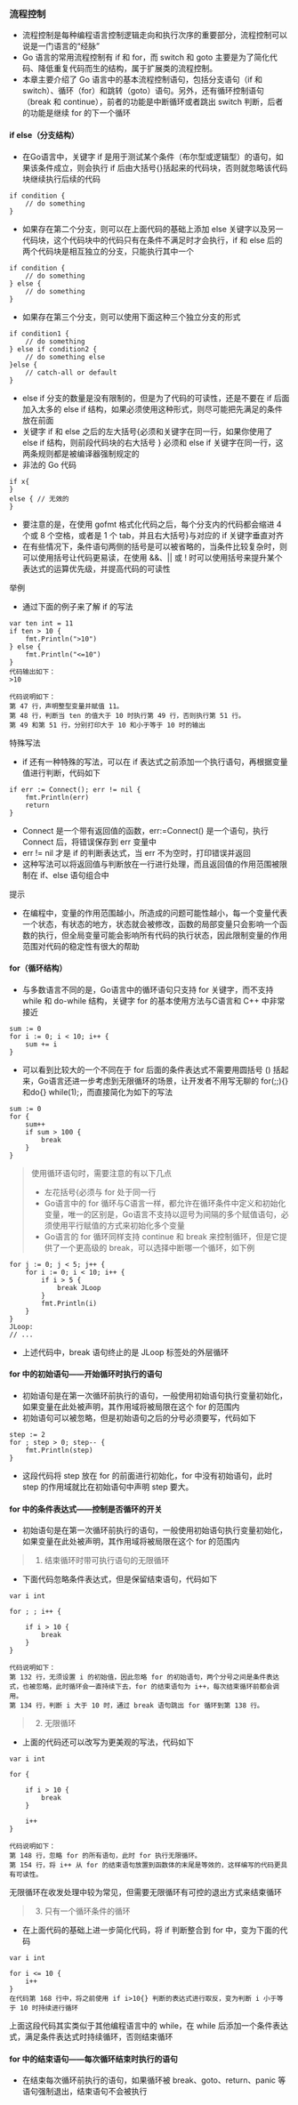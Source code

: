 ### 流程控制

* 流程控制是每种编程语言控制逻辑走向和执行次序的重要部分，流程控制可以说是一门语言的“经脉”
* Go 语言的常用流程控制有 if 和 for，而 switch 和 goto 主要是为了简化代码、降低重复代码而生的结构，属于扩展类的流程控制。
* 本章主要介绍了 Go 语言中的基本流程控制语句，包括分支语句（if 和 switch）、循环（for）和跳转（goto）语句。另外，还有循环控制语句（break 和 continue），前者的功能是中断循环或者跳出 switch 判断，后者的功能是继续 for 的下一个循环

#### if else（分支结构）
* 在Go语言中，关键字 if 是用于测试某个条件（布尔型或逻辑型）的语句，如果该条件成立，则会执行 if 后由大括号{}括起来的代码块，否则就忽略该代码块继续执行后续的代码
```
if condition {
    // do something
}
```
* 如果存在第二个分支，则可以在上面代码的基础上添加 else 关键字以及另一代码块，这个代码块中的代码只有在条件不满足时才会执行，if 和 else 后的两个代码块是相互独立的分支，只能执行其中一个
```
if condition {
    // do something
} else {
    // do something
}
```
* 如果存在第三个分支，则可以使用下面这种三个独立分支的形式
```
if condition1 {
    // do something
} else if condition2 {
    // do something else
}else {
    // catch-all or default
}
```
* else if 分支的数量是没有限制的，但是为了代码的可读性，还是不要在 if 后面加入太多的 else if 结构，如果必须使用这种形式，则尽可能把先满足的条件放在前面
* 关键字 if 和 else 之后的左大括号{必须和关键字在同一行，如果你使用了 else if 结构，则前段代码块的右大括号 } 必须和 else if 关键字在同一行，这两条规则都是被编译器强制规定的
* 非法的 Go 代码
```
if x{
}
else { // 无效的
}
```
* 要注意的是，在使用 gofmt 格式化代码之后，每个分支内的代码都会缩进 4 个或 8 个空格，或者是 1 个 tab，并且右大括号}与对应的 if 关键字垂直对齐
* 在有些情况下，条件语句两侧的括号是可以被省略的，当条件比较复杂时，则可以使用括号让代码更易读，在使用 &&、|| 或 ! 时可以使用括号来提升某个表达式的运算优先级，并提高代码的可读性

举例
* 通过下面的例子来了解 if 的写法
```
var ten int = 11
if ten > 10 {
    fmt.Println(">10")
} else {
    fmt.Println("<=10")
}
代码输出如下：
>10

代码说明如下：
第 47 行，声明整型变量并赋值 11。
第 48 行，判断当 ten 的值大于 10 时执行第 49 行，否则执行第 51 行。
第 49 和第 51 行，分别打印大于 10 和小于等于 10 时的输出
```

特殊写法
* if 还有一种特殊的写法，可以在 if 表达式之前添加一个执行语句，再根据变量值进行判断，代码如下
```
if err := Connect(); err != nil {
    fmt.Println(err)
    return
}
```
* Connect 是一个带有返回值的函数，err:=Connect() 是一个语句，执行 Connect 后，将错误保存到 err 变量中
* err != nil 才是 if 的判断表达式，当 err 不为空时，打印错误并返回
* 这种写法可以将返回值与判断放在一行进行处理，而且返回值的作用范围被限制在 if、else 语句组合中

提示

* 在编程中，变量的作用范围越小，所造成的问题可能性越小，每一个变量代表一个状态，有状态的地方，状态就会被修改，函数的局部变量只会影响一个函数的执行，但全局变量可能会影响所有代码的执行状态，因此限制变量的作用范围对代码的稳定性有很大的帮助

#### for（循环结构）
* 与多数语言不同的是，Go语言中的循环语句只支持 for 关键字，而不支持 while 和 do-while 结构，关键字 for 的基本使用方法与C语言和 C++ 中非常接近
```
sum := 0
for i := 0; i < 10; i++ {
    sum += i
}
```
* 可以看到比较大的一个不同在于 for 后面的条件表达式不需要用圆括号 () 括起来，Go语言还进一步考虑到无限循环的场景，让开发者不用写无聊的 for(;;){}和do{} while(1);，而直接简化为如下的写法
```
sum := 0
for {
    sum++
    if sum > 100 {
        break
    }
}
```
> 使用循环语句时，需要注意的有以下几点
> * 左花括号{必须与 for 处于同一行
> * Go语言中的 for 循环与C语言一样，都允许在循环条件中定义和初始化变量，唯一的区别是，Go语言不支持以逗号为间隔的多个赋值语句，必须使用平行赋值的方式来初始化多个变量
> * Go语言的 for 循环同样支持 continue 和 break 来控制循环，但是它提供了一个更高级的 break，可以选择中断哪一个循环，如下例
```
for j := 0; j < 5; j++ {
    for i := 0; i < 10; i++ {
        if i > 5 {
            break JLoop
        }
        fmt.Println(i)
    }
}
JLoop:
// ...
```
* 上述代码中，break 语句终止的是 JLoop 标签处的外层循环

#### for 中的初始语句——开始循环时执行的语句
* 初始语句是在第一次循环前执行的语句，一般使用初始语句执行变量初始化，如果变量在此处被声明，其作用域将被局限在这个 for 的范围内
* 初始语句可以被忽略，但是初始语句之后的分号必须要写，代码如下
```
step := 2
for ; step > 0; step-- {
    fmt.Println(step)
}
```
* 这段代码将 step 放在 for 的前面进行初始化，for 中没有初始语句，此时 step 的作用域就比在初始语句中声明 step 要大。

#### for 中的条件表达式——控制是否循环的开关
* 初始语句是在第一次循环前执行的语句，一般使用初始语句执行变量初始化，如果变量在此处被声明，其作用域将被局限在这个 for 的范围内
> 1) 结束循环时带可执行语句的无限循环
* 下面代码忽略条件表达式，但是保留结束语句，代码如下
```
var i int

for ; ; i++ {

    if i > 10 {
        break
    }
}

代码说明如下：
第 132 行，无须设置 i 的初始值，因此忽略 for 的初始语句，两个分号之间是条件表达式，也被忽略，此时循环会一直持续下去，for 的结束语句为 i++，每次结束循环前都会调用。
第 134 行，判断 i 大于 10 时，通过 break 语句跳出 for 循环到第 138 行。
```
> 2) 无限循环
* 上面的代码还可以改写为更美观的写法，代码如下
```
var i int

for {

    if i > 10 {
        break
    }

    i++
}

代码说明如下：
第 148 行，忽略 for 的所有语句，此时 for 执行无限循环。
第 154 行，将 i++ 从 for 的结束语句放置到函数体的末尾是等效的，这样编写的代码更具有可读性。
```
无限循环在收发处理中较为常见，但需要无限循环有可控的退出方式来结束循环

> 3) 只有一个循环条件的循环
* 在上面代码的基础上进一步简化代码，将 if 判断整合到 for 中，变为下面的代码
```
var i int

for i <= 10 {
    i++
}
在代码第 168 行中，将之前使用 if i>10{} 判断的表达式进行取反，变为判断 i 小于等于 10 时持续进行循环
```

上面这段代码其实类似于其他编程语言中的 while，在 while 后添加一个条件表达式，满足条件表达式时持续循环，否则结束循环

#### for 中的结束语句——每次循环结束时执行的语句
* 在结束每次循环前执行的语句，如果循环被 break、goto、return、panic 等语句强制退出，结束语句不会被执行

































